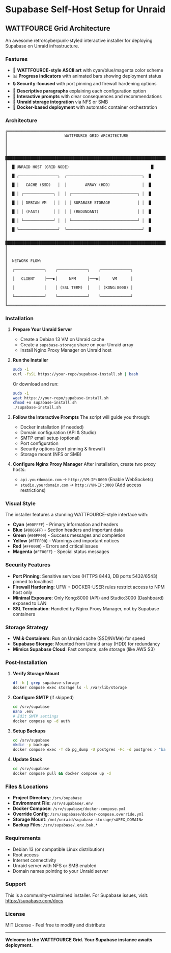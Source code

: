 # Supabase Self-Host Setup for Unraid

## WATTFOURCE Grid Architecture

An awesome retro/cyberpunk-styled interactive installer for deploying Supabase on Unraid infrastructure.

### Features

- 🎨 **WATTFOURCE-style ASCII art** with cyan/blue/magenta color scheme
- 📊 **Progress indicators** with animated bars showing deployment status
- 🔒 **Security-focused** with port pinning and firewall hardening options
- 📝 **Descriptive paragraphs** explaining each configuration option
- 🎯 **Interactive prompts** with clear consequences and recommendations
- 💾 **Unraid storage integration** via NFS or SMB
- 🐳 **Docker-based deployment** with automatic container orchestration

### Architecture

```
╔══════════════════════════════════════════════════════════════════════════════════╗
║                         WATTFOURCE GRID ARCHITECTURE                             ║
║                                                                                  ║
║  ████████████████████████████████████████████████████████████████████████████    ║
║  █ UNRAID HOST (GRID NODE)                                    █                  ║
║  █ ┌─────────────────┐  ┌─────────────────────────────────┐  █                  ║
║  █ │   CACHE (SSD)   │  │        ARRAY (HDD)              │  █                  ║
║  █ │ ┌─────────────┐ │  │ ┌─────────────────────────────┐ │  █                  ║
║  █ │ │ DEBIAN VM   │ │  │ │ SUPABASE STORAGE            │ │  █                  ║
║  █ │ │ (FAST)      │ │  │ │ (REDUNDANT)                 │ │  █                  ║
║  █ │ └─────────────┘ │  │ └─────────────────────────────┘ │  █                  ║
║  █ └─────────────────┘  └─────────────────────────────────┘  █                  ║
║  ████████████████████████████████████████████████████████████████████████████    ║
║                                                                                  ║
║  NETWORK FLOW:                                                                   ║
║  ┌─────────────┐    ┌─────────────┐    ┌─────────────┐                          ║
║  │   CLIENT    │───▶│     NPM     │───▶│     VM      │                          ║
║  │             │    │ (SSL TERM)  │    │ (KONG:8000) │                          ║
║  └─────────────┘    └─────────────┘    └─────────────┘                          ║
╚══════════════════════════════════════════════════════════════════════════════════╝
```

### Installation

1. **Prepare Your Unraid Server**
   - Create a Debian 13 VM on Unraid cache
   - Create a `supabase-storage` share on your Unraid array
   - Install Nginx Proxy Manager on Unraid host

2. **Run the Installer**
   ```bash
   sudo -i
   curl -fsSL https://your-repo/supabase-install.sh | bash
   ```
   
   Or download and run:
   ```bash
   sudo -i
   wget https://your-repo/supabase-install.sh
   chmod +x supabase-install.sh
   ./supabase-install.sh
   ```

3. **Follow the Interactive Prompts**
   The script will guide you through:
   - Docker installation (if needed)
   - Domain configuration (API & Studio)
   - SMTP email setup (optional)
   - Port configuration
   - Security options (port pinning & firewall)
   - Storage mount (NFS or SMB)

4. **Configure Nginx Proxy Manager**
   After installation, create two proxy hosts:
   - `api.yourdomain.com` → `http://VM-IP:8000` (Enable WebSockets)
   - `studio.yourdomain.com` → `http://VM-IP:3000` (Add access restrictions)

### Visual Style

The installer features a stunning WATTFOURCE-style interface with:

- **Cyan** (`#00FFFF`) - Primary information and headers
- **Blue** (`#0066FF`) - Section headers and important data  
- **Green** (`#00FF00`) - Success messages and completion
- **Yellow** (`#FFFF00`) - Warnings and important notices
- **Red** (`#FF0000`) - Errors and critical issues
- **Magenta** (`#FF00FF`) - Special status messages

### Security Features

- **Port Pinning**: Sensitive services (HTTPS 8443, DB ports 5432/6543) pinned to localhost
- **Firewall Hardening**: UFW + DOCKER-USER rules restrict access to NPM host only
- **Minimal Exposure**: Only Kong:8000 (API) and Studio:3000 (Dashboard) exposed to LAN
- **SSL Termination**: Handled by Nginx Proxy Manager, not by Supabase containers

### Storage Strategy

- **VM & Containers**: Run on Unraid cache (SSD/NVMe) for speed
- **Supabase Storage**: Mounted from Unraid array (HDD) for redundancy
- **Mimics Supabase Cloud**: Fast compute, safe storage (like AWS S3)

### Post-Installation

1. **Verify Storage Mount**
   ```bash
   df -h | grep supabase-storage
   docker compose exec storage ls -l /var/lib/storage
   ```

2. **Configure SMTP** (if skipped)
   ```bash
   cd /srv/supabase
   nano .env
   # Edit SMTP settings
   docker compose up -d auth
   ```

3. **Setup Backups**
   ```bash
   cd /srv/supabase
   mkdir -p backups
   docker compose exec -T db pg_dump -U postgres -Fc -d postgres > "backups/$(date +%F_%H-%M).dump"
   ```

4. **Update Stack**
   ```bash
   cd /srv/supabase
   docker compose pull && docker compose up -d
   ```

### Files & Locations

- **Project Directory**: `/srv/supabase`
- **Environment File**: `/srv/supabase/.env`
- **Docker Compose**: `/srv/supabase/docker-compose.yml`
- **Override Config**: `/srv/supabase/docker-compose.override.yml`
- **Storage Mount**: `/mnt/unraid/supabase-storage/<APEX_DOMAIN>`
- **Backup Files**: `/srv/supabase/.env.bak.*`

### Requirements

- Debian 13 (or compatible Linux distribution)
- Root access
- Internet connectivity
- Unraid server with NFS or SMB enabled
- Domain names pointing to your Unraid server

### Support

This is a community-maintained installer. For Supabase issues, visit: https://supabase.com/docs

### License

MIT License - Feel free to modify and distribute

---

**Welcome to the WATTFOURCE Grid. Your Supabase instance awaits deployment.**
